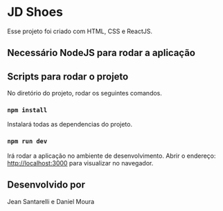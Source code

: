# JD Shoes

Esse projeto foi criado com HTML, CSS e ReactJS.

## Necessário NodeJS para rodar a aplicação

## Scripts para rodar o projeto

No diretório do projeto, rodar os seguintes comandos.

### `npm install`

Instalará todas as dependencias do projeto.

### `npm run dev`

Irá rodar a aplicação no ambiente de desenvolvimento.
Abrir o endereço: [http://localhost:3000](http://localhost:3000) para visualizar no navegador.

## Desenvolvido por

Jean Santarelli e  Daniel Moura
